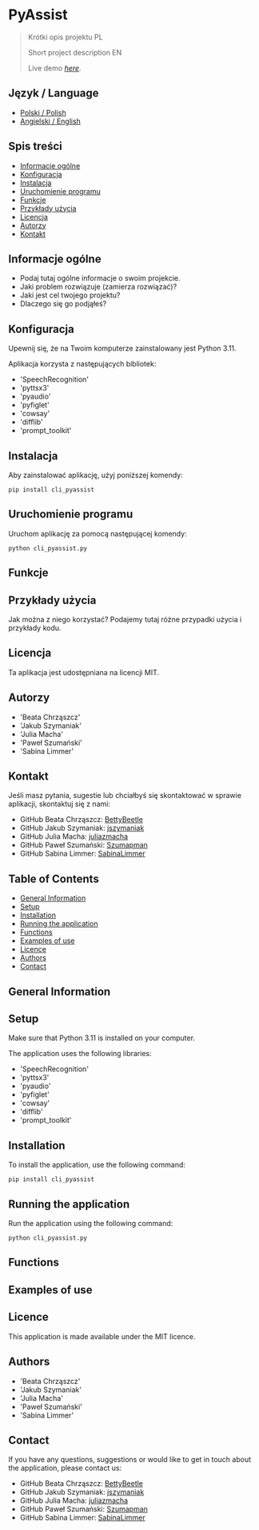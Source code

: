 # PyAssist

> Krótki opis projektu PL
>
> Short project description EN
>
> Live demo [_here_](https://www.example.com). <!-- If you have the project hosted somewhere, include the link here. -->

## Język / Language

- [Polski / Polish](#spis-treści)
- [Angielski / English](#table-of-contents)

## Spis treści

- [Informacje ogólne](#informacje-ogólne)
- [Konfiguracja](#konfiguracja)
- [Instalacja](#instalacja)
- [Uruchomienie programu](#uruchomienie-programu)
- [Funkcje](#funkcje)
- [Przykłady użycia](#przykłady-użycia)
- [Licencja](#licencja)
- [Autorzy](#autorzy)
- [Kontakt](#kontakt)

## Informacje ogólne

- Podaj tutaj ogólne informacje o swoim projekcie.
- Jaki problem rozwiązuje (zamierza rozwiązać)?
- Jaki jest cel twojego projektu?
- Dlaczego się go podjąłeś?
<!-- Nie musisz odpowiadać na wszystkie pytania - tylko na te, które są istotne dla Twojego projektu. -->

## Konfiguracja

Upewnij się, że na Twoim komputerze zainstalowany jest Python 3.11.

Aplikacja korzysta z następujących bibliotek:

- 'SpeechRecognition'
- 'pyttsx3'
- 'pyaudio'
- 'pyfiglet'
- 'cowsay'
- 'difflib'
- 'prompt_toolkit'

## Instalacja

Aby zainstalować aplikację, użyj poniższej komendy:

```
pip install cli_pyassist
```

## Uruchomienie programu

Uruchom aplikację za pomocą następującej komendy:

```
python cli_pyassist.py
```

## Funkcje

## Przykłady użycia

Jak można z niego korzystać?
Podajemy tutaj różne przypadki użycia i przykłady kodu.

## Licencja

Ta aplikacja jest udostępniana na licencji MIT.

## Autorzy

- 'Beata Chrząszcz'
- 'Jakub Szymaniak'
- 'Julia Macha'
- 'Paweł Szumański'
- 'Sabina Limmer'

## Kontakt

Jeśli masz pytania, sugestie lub chciałbyś się skontaktować w sprawie aplikacji, skontaktuj się z nami:

- GitHub Beata Chrząszcz: [BettyBeetle](https://github.com/BettyBeetle)
- GitHub Jakub Szymaniak: [jszymaniak](https://github.com/jszymaniak)
- GitHub Julia Macha: [juliazmacha](https://github.com/juliazmacha)
- GitHub Paweł Szumański: [Szumapman](https://github.com/Szumapman)
- GitHub Sabina Limmer: [SabinaLimmer](https://github.com/SabinaLimmer)

## Table of Contents

- [General Information](#general-information)
- [Setup](#setup)
- [Installation](#installation)
- [Running the application](#running-the-application)
- [Functions](#functions)
- [Examples of use](#example-of-use)
- [Licence](#licence)
- [Authors](#authors)
- [Contact](#contact)

## General Information

## Setup

Make sure that Python 3.11 is installed on your computer.

The application uses the following libraries:

- 'SpeechRecognition'
- 'pyttsx3'
- 'pyaudio'
- 'pyfiglet'
- 'cowsay'
- 'difflib'
- 'prompt_toolkit'

## Installation

To install the application, use the following command:

```
pip install cli_pyassist
```

## Running the application

Run the application using the following command:

```
python cli_pyassist.py
```

## Functions

## Examples of use

## Licence

This application is made available under the MIT licence.

## Authors

- 'Beata Chrząszcz'
- 'Jakub Szymaniak'
- 'Julia Macha'
- 'Paweł Szumański'
- 'Sabina Limmer'

## Contact

If you have any questions, suggestions or would like to get in touch about the application, please contact us:

- GitHub Beata Chrząszcz: [BettyBeetle](https://github.com/BettyBeetle)
- GitHub Jakub Szymaniak: [jszymaniak](https://github.com/jszymaniak)
- GitHub Julia Macha: [juliazmacha](https://github.com/juliazmacha)
- GitHub Paweł Szumański: [Szumapman](https://github.com/Szumapman)
- GitHub Sabina Limmer: [SabinaLimmer](https://github.com/SabinaLimmer)
